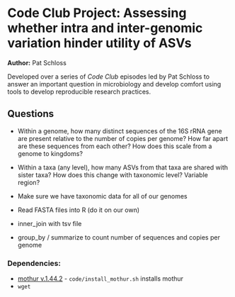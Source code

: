 # Code Club Project: Assessing whether intra and inter-genomic variation hinder utility of ASVs

**Author:** Pat Schloss

Developed over a series of *Code Club* episodes led by Pat Schloss to answer an important question in microbiology and develop comfort using tools to develop reproducible research practices.



## Questions
* Within a genome, how many distinct sequences of the 16S rRNA gene are present relative to the number of copies per genome? How far apart are these sequences from each other? How does this scale from a genome to kingdoms?
* Within a taxa (any level), how many ASVs from that taxa are shared with sister taxa? How does this change with taxonomic level? Variable region?


* Make sure we have taxonomic data for all of our genomes
* Read FASTA files into R (do it on our own)
* inner_join with tsv file
* group_by / summarize to count number of sequences and copies per genome


### Dependencies:  
* [mothur v.1.44.2](https://github.com/mothur/mothur/tree/v.1.44.2) - `code/install_mothur.sh` installs mothur
* `wget`
